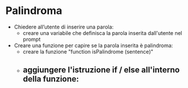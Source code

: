 # Palindroma
- Chiedere all’utente di inserire una parola:
    - creare una variabile che definisca la parola inserita dall'utente nel prompt
- Creare una funzione per capire se la parola inserita è palindroma:
    - creare la funzione "function isPalindrome (sentence)"
    - aggiungere l'istruzione if / else all'interno della funzione:
        - 